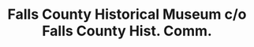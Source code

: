 ---
layout: repo
title: "Falls County Historical Museum c/o Falls County Hist. Comm."
id: 17082
permalink: repos/17082/
---